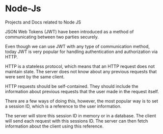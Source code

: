 # Node-Js
Projects and Docs related to Node JS

JSON Web Tokens (JWT) have been introduced as a method of communicating between two parties securely.

Even though we can use JWT with any type of communication method, today JWT is very popular for handling authentication and authorization via HTTP.

HTTP is a stateless protocol, which means that an HTTP request does not maintain state. The server does not know about any previous requests that were sent by the same client.

HTTP requests should be self-contained. They should include the information about previous requests that the user made in the request itself.

There are a few ways of doing this, however, the most popular way is to set a session ID, which is a reference to the user information.

The server will store this session ID in memory or in a database. The client will send each request with this sessions ID. The server can then fetch information about the client using this reference.
